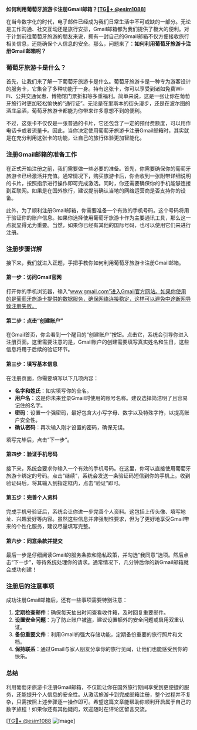 **如何利用葡萄牙旅游卡注册Gmail邮箱？[[TG💪+ @esim1088](https://t.me/s/esim1088)]**

在当今数字化的时代，电子邮件已经成为我们日常生活中不可或缺的一部分。无论是工作沟通、社交互动还是旅行安排，Gmail邮箱都为我们提供了极大的便利。对于计划前往葡萄牙旅游的朋友来说，拥有一封自己的Gmail邮箱不仅方便接收旅行相关信息，还能确保个人信息的安全。那么，问题来了：**如何利用葡萄牙旅游卡注册Gmail邮箱呢？**

### 葡萄牙旅游卡是什么？

首先，让我们来了解一下葡萄牙旅游卡是什么。葡萄牙旅游卡是一种专为游客设计的服务卡，它集合了多种功能于一身。持有这张卡，你可以享受到诸如免费Wi-Fi、公共交通优惠、博物馆门票折扣等多重福利。简单来说，这是一张让你在葡萄牙旅行时更加轻松愉快的“通行证”。无论是在里斯本的街头漫步，还是在波尔图的酒庄品酒，葡萄牙旅游卡都能为你带来许多意想不到的便利。

不过，这张卡不仅仅是一张普通的卡片，它还包含了一定的预付费额度，可以用作电话卡或者流量卡。因此，当你决定使用葡萄牙旅游卡注册Gmail邮箱时，其实就是在充分利用这张卡的功能，让自己的旅行体验更加智能化。

### 注册Gmail邮箱的准备工作

在正式开始注册之前，我们需要做一些必要的准备。首先，你需要确保你的葡萄牙旅游卡已经激活并充值。通常情况下，购买旅游卡后，你会收到一张附带详细说明的卡片，按照指示进行操作即可完成激活。同时，你还需要确保你的手机能够连接到互联网。如果是在国外旅行，建议提前确认当地的网络运营商是否支持你的设备。

此外，为了顺利注册Gmail邮箱，你需要准备一个有效的手机号码。这个号码将用于验证你的账户信息。如果你选择使用葡萄牙旅游卡作为主要通讯工具，那么这一点就显得尤为重要。当然，如果你已经有其他的国际号码，也可以使用它们来进行注册。

### 注册步骤详解

接下来，我们就进入正题，手把手教你如何利用葡萄牙旅游卡注册Gmail邮箱。

#### 第一步：访问Gmail官网

打开你的手机浏览器，输入“www.gmail.com”进入Gmail官方网站。如果你使用的是葡萄牙旅游卡提供的数据服务，确保网络连接稳定，这样可以避免中途断网导致注册失败。

#### 第二步：点击“创建账户”

在Gmail首页，你会看到一个醒目的“创建账户”按钮。点击它，系统会引导你进入注册页面。这里需要注意的是，Gmail账户的创建需要填写真实姓名和生日，这些信息将用于后续的验证环节。

#### 第三步：填写基本信息

在注册页面，你需要填写以下几项内容：

- **名字和姓氏**：如实填写你的全名。
- **用户名**：这是你未来登录Gmail时使用的账号名称。建议选择简洁明了且容易记住的名字。
- **密码**：设置一个强密码，最好包含大小写字母、数字以及特殊字符，以提高账户安全性。
- **确认密码**：再次输入刚才设置的密码，确保无误。

填写完毕后，点击“下一步”。

#### 第四步：验证手机号码

接下来，系统会要求你输入一个有效的手机号码。在这里，你可以直接使用葡萄牙旅游卡绑定的号码。点击“继续”，系统会发送一条验证码短信到你的手机上。收到验证码后，将其输入到指定框内，点击“验证”即可。

#### 第五步：完善个人资料

完成手机号验证后，系统会让你进一步完善个人资料。这包括上传头像、填写地址、兴趣爱好等内容。虽然这些信息并非强制性要求，但为了更好地享受Gmail带来的个性化服务，建议尽量填写完整。

#### 第六步：同意条款并提交

最后一步是仔细阅读Gmail的服务条款和隐私政策，并勾选“我同意”选项。然后点击“下一步”，等待系统处理你的请求。通常情况下，几分钟后你的新Gmail邮箱就会成功创建！

### 注册后的注意事项

成功注册Gmail邮箱后，还有一些事项需要特别注意：

1. **定期检查邮件**：确保每天抽出时间查看收件箱，及时回复重要邮件。
2. **设置安全问题**：为了防止账户被盗，建议设置额外的安全问题或启用双重认证。
3. **备份重要文件**：利用Gmail的强大存储功能，定期备份重要的旅行照片和文档。
4. **保持联系**：通过Gmail与家人朋友分享你的旅行见闻，让他们也能感受到你的快乐。

### 总结

利用葡萄牙旅游卡注册Gmail邮箱，不仅能让你在国外旅行期间享受到更便捷的服务，还能提升个人信息的安全性。从激活旅游卡到完成邮箱注册，整个过程并不复杂，只需按照上述步骤逐一操作即可。希望这篇文章能帮助你顺利开启属于自己的数字旅程！如果你还有其他疑问，欢迎随时在评论区留言交流。

[[TG💪+ @esim1088](https://t.me/s/esim1088) ![Image](https://i.postimg.cc/4NQfJmqS/Snipaste-2025-05-13-00-14-12.png)]